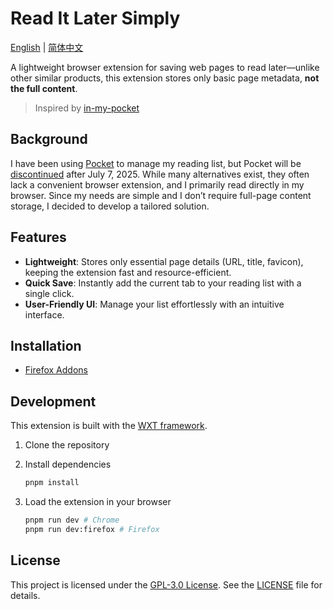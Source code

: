 # Read It Later Simply

[English](./README.md) | [简体中文](./README.zh-CN.md)

A lightweight browser extension for saving web pages to read later—unlike other similar products,
this extension stores only basic page metadata, **not the full content**.

> Inspired by [in-my-pocket](https://github.com/pabuisson/in-my-pocket)

## Background

I have been using [Pocket](https://getpocket.com) to manage my reading list,
but Pocket will be [discontinued](https://support.mozilla.org/en-US/kb/future-of-pocket) after July 7, 2025.
While many alternatives exist, they often lack a convenient browser extension, and I primarily read directly in my browser.
Since my needs are simple and I don’t require full-page content storage, I decided to develop a tailored solution.

## Features

- **Lightweight**: Stores only essential page details (URL, title, favicon), keeping the extension fast and resource-efficient.
- **Quick Save**: Instantly add the current tab to your reading list with a single click.
- **User-Friendly UI**: Manage your list effortlessly with an intuitive interface.

## Installation

- [Firefox Addons](https://addons.mozilla.org/firefox/addon/read-it-later-simply)

## Development

This extension is built with the [WXT framework](https://wxt.dev/).

1. Clone the repository

1. Install dependencies

    ```bash
    pnpm install
    ```

1. Load the extension in your browser

    ```bash
    pnpm run dev # Chrome
    pnpm run dev:firefox # Firefox
    ```

## License

This project is licensed under the [GPL-3.0 License](https://www.gnu.org/licenses/gpl-3.0.en.html).
See the [LICENSE](./LICENSE) file for details.

